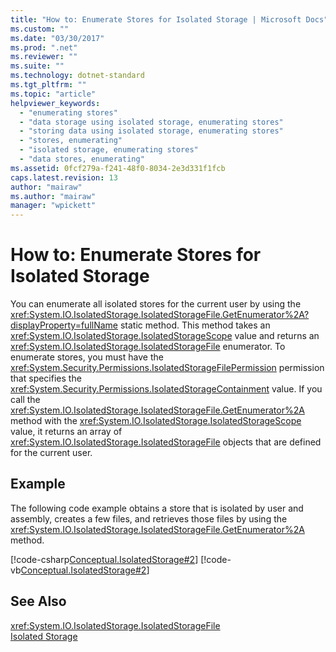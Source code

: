 ```yaml
---
title: "How to: Enumerate Stores for Isolated Storage | Microsoft Docs"
ms.custom: ""
ms.date: "03/30/2017"
ms.prod: ".net"
ms.reviewer: ""
ms.suite: ""
ms.technology: dotnet-standard
ms.tgt_pltfrm: ""
ms.topic: "article"
helpviewer_keywords: 
  - "enumerating stores"
  - "data storage using isolated storage, enumerating stores"
  - "storing data using isolated storage, enumerating stores"
  - "stores, enumerating"
  - "isolated storage, enumerating stores"
  - "data stores, enumerating"
ms.assetid: 0fcf279a-f241-48f0-8034-2e3d331f1fcb
caps.latest.revision: 13
author: "mairaw"
ms.author: "mairaw"
manager: "wpickett"
---
```

# How to: Enumerate Stores for Isolated Storage
You can enumerate all isolated stores for the current user by using the  <xref:System.IO.IsolatedStorage.IsolatedStorageFile.GetEnumerator%2A?displayProperty=fullName> static method. This  method takes an <xref:System.IO.IsolatedStorage.IsolatedStorageScope> value and returns an <xref:System.IO.IsolatedStorage.IsolatedStorageFile> enumerator. To enumerate stores, you must have the <xref:System.Security.Permissions.IsolatedStorageFilePermission> permission that specifies the <xref:System.Security.Permissions.IsolatedStorageContainment> value. If you call the <xref:System.IO.IsolatedStorage.IsolatedStorageFile.GetEnumerator%2A> method with the <xref:System.IO.IsolatedStorage.IsolatedStorageScope> value, it returns an array of <xref:System.IO.IsolatedStorage.IsolatedStorageFile> objects that are defined for the current user.  
  
## Example  
 The following code example obtains a store that is isolated by user and assembly, creates a few files, and retrieves those files by using the <xref:System.IO.IsolatedStorage.IsolatedStorageFile.GetEnumerator%2A> method.  
  
 [!code-csharp[Conceptual.IsolatedStorage#2](../../../samples/snippets/csharp/VS_Snippets_CLR/conceptual.isolatedstorage/cs/source2.cs#2)]
 [!code-vb[Conceptual.IsolatedStorage#2](../../../samples/snippets/visualbasic/VS_Snippets_CLR/conceptual.isolatedstorage/vb/source2.vb#2)]  
  
## See Also  
 <xref:System.IO.IsolatedStorage.IsolatedStorageFile>   
 [Isolated Storage](../../../docs/standard/io/isolated-storage.md)